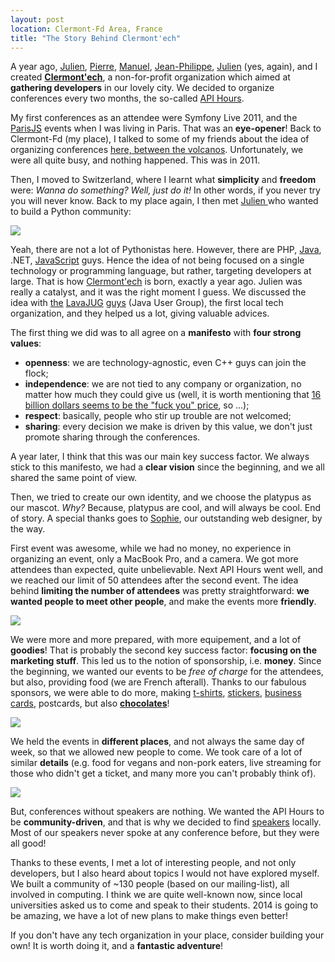 ```yaml
---
layout: post
location: Clermont-Fd Area, France
title: "The Story Behind Clermont'ech"
---
```


A year ago, [Julien](https://twitter.com/themouette),
[Pierre](https://twitter.com/krichprollsch),
[Manuel](https://twitter.com/manuraynaud),
[Jean-Philippe](https://twitter.com/jeanphix),
[Julien](https://twitter.com/julienmaupetit) (yes, again), and I created
[**Clermont'ech**](http://clermontech.org/), a non-for-profit organization which
aimed at **gathering developers** in our lovely city. We decided to organize
conferences every two months, the so-called [API
Hours](http://clermontech.org/api-hours/).

My first conferences as an attendee were Symfony Live 2011, and the
[ParisJS](http://parisjs.org/) events when I was living in Paris. That was an
**eye-opener**! Back to Clermont-Fd (my place), I talked to some of my friends
about the idea of organizing conferences [here, between the
volcanos](https://twitter.com/cedlab/status/435870905126768641). Unfortunately,
we were all quite busy, and nothing happened. This was in 2011.

Then, I moved to Switzerland, where I learnt what **simplicity** and **freedom**
were: _Wanna do something? Well, just do it!_ In other words, if you never try
you will never know. Back to my place again, I then met [Julien
](https://twitter.com/julienmaupetit) who wanted to build a Python community:

![](/images/posts/haha.jpg)

Yeah, there are not a lot of Pythonistas here. However, there are PHP,
[Java](https://twitter.com/lavajug), .NET,
[JavaScript](https://twitter.com/clermontjs) guys. Hence the idea of not being
focused on a single technology or programming language, but rather, targeting
developers at large. That is how [Clermont'ech](http://clermontech.org) is born,
exactly a year ago. Julien was really a catalyst, and it was the right moment I
guess. We discussed the idea with [the](https://twitter.com/tmaurel)
[LavaJUG](https://twitter.com/pcolomb) [guys](https://twitter.com/coupelon)
(Java User Group), the first local tech organization, and they helped us a lot,
giving valuable advices.

The first thing we did was to all agree on a **manifesto** with **four strong
values**:

- **openness**: we are technology-agnostic, even C++ guys can join the flock;
- **independence**: we are not tied to any company or organization, no matter
  how much they could give us (well, it is worth mentioning that [16 billion
  dollars seems to be the "fuck you"
  price](https://twitter.com/codinghorror/status/436265430005448704), so ...);
- **respect**: basically, people who stir up trouble are not welcomed;
- **sharing**: every decision we make is driven by this value, we don't just
  promote sharing through the conferences.

A year later, I think that this was our main key success factor. We always stick
to this manifesto, we had a **clear vision** since the beginning, and we all
shared the same point of view.

Then, we tried to create our own identity, and we choose the platypus as our
mascot. _Why?_ Because, platypus are cool, and will always be cool. End of
story. A special thanks goes to [Sophie](https://twitter.com/agou), our
outstanding web designer, by the way.

First event was awesome, while we had no money, no experience in organizing an
event, only a MacBook Pro, and a camera. We got more attendees than expected,
quite unbelievable. Next API Hours went well, and we reached our limit of 50
attendees after the second event. The idea behind **limiting the number of
attendees** was pretty straightforward: **we wanted people to meet other
people**, and make the events more **friendly**.

[![](/images/posts/apihours.jpg)](http://www.flickr.com/photos/96523012@N07/)

We were more and more prepared, with more equipement, and a lot of **goodies**!
That is probably the second key success factor: **focusing on the marketing
stuff**. This led us to the notion of sponsorship, i.e. **money**. Since the
beginning, we wanted our events to be _free of charge_ for the attendees, but
also, providing food (we are French afterall). Thanks to our fabulous sponsors,
we were able to do more, making
[t-shirts](http://www.flickr.com/photos/96523012@N07/10455746815/in/set-72157636366078485),
[stickers](http://www.flickr.com/photos/96523012@N07/10696881453/in/set-72157637356442883),
[business
cards](http://www.flickr.com/photos/96523012@N07/10696880443/in/set-72157637356442883),
postcards, but also
[**chocolates**](https://twitter.com/disk_91/status/413000570027667457/photo/1)!

[![](/images/posts/apihours-2.jpg)](http://www.flickr.com/photos/96523012@N07/)

We held the events in **different places**, and not always the same day of week,
so that we allowed new people to come. We took care of a lot of similar
**details** (e.g. food for vegans and non-pork eaters, live streaming for those
who didn't get a ticket, and many more you can't probably think of).

[![](/images/posts/apihours-3.jpg)](http://www.flickr.com/photos/96523012@N07/)

But, conferences without speakers are nothing. We wanted the API Hours to be
**community-driven**, and that is why we decided to find
[speakers](http://clermontech.org/talks/) locally. Most of our speakers never
spoke at any conference before, but they were all good!

Thanks to these events, I met a lot of interesting people, and not only
developers, but I also heard about topics I would not have explored myself. We
built a community of ~130 people (based on our mailing-list), all involved in
computing. I think we are quite well-known now, since local universities asked
us to come and speak to their students. 2014 is going to be amazing, we have a
lot of new plans to make things even better!

If you don't have any tech organization in your place, consider building your
own! It is worth doing it, and a **fantastic adventure**!
